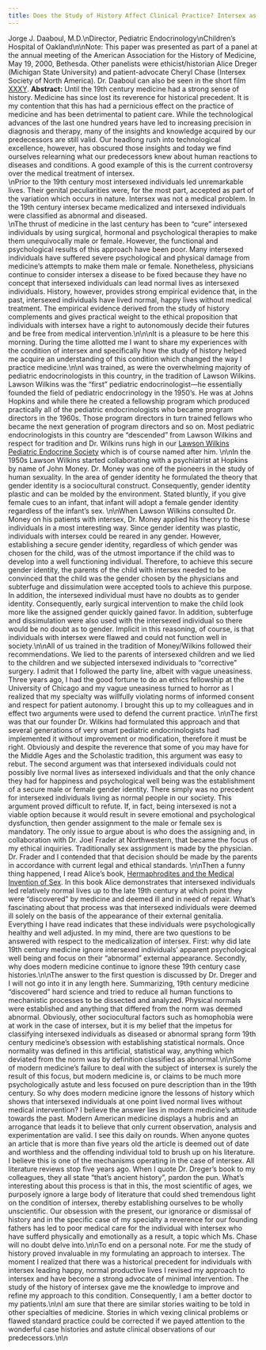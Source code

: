 ```yaml
---
title: Does the Study of History Affect Clinical Practice? Intersex as a Case Study: The Physician’s View
---
```


Jorge J. Daaboul, M.D.\nDirector, Pediatric Endocrinology\nChildren&#8217;s Hospital of Oakland\n\nNote: This paper was presented as part of a panel at the annual meeting of the American Association for the History of Medicine, May 19, 2000, Bethesda. Other panelists were ethicist/historian Alice Dreger (Michigan State University) and patient-advocate Cheryl Chase (Intersex Society of North America). Dr. Daaboul can also be seen in the short film [<span class="caps">XXXY</span>][1]. **Abstract:** Until the 19th century medicine had a strong sense of history. Medicine has since lost its reverence for historical precedent. It is my contention that this has had a pernicious effect on the practice of medicine and has been detrimental to patient care. While the technological advances of the last one hundred years have led to increasing precision in diagnosis and therapy, many of the insights and knowledge acquired by our predecessors are still valid. Our headlong rush into technological excellence, however, has obscured those insights and today we find ourselves relearning what our predecessors knew about human reactions to diseases and conditions. A good example of this is the current controversy over the medical treatment of intersex.  
\nPrior to the 19th century most intersexed individuals led unremarkable lives. Their genital peculiarities were, for the most part, accepted as part of the variation which occurs in nature. Intersex was not a medical problem. In the 19th century intersex became medicalized and intersexed individuals were classified as abnormal and diseased.  
\nThe thrust of medicine in the last century has been to &#8220;cure&#8221; intersexed individuals by using surgical, hormonal and psychological therapies to make them unequivocally male or female. However, the functional and psychological results of this approach have been poor. Many intersexed individuals have suffered severe psychological and physical damage from medicine&#8217;s attempts to make them male or female. Nonetheless, physicians continue to consider intersex a disease to be fixed because they have no concept that intersexed individuals can lead normal lives as intersexed individuals. History, however, provides strong empirical evidence that, in the past, intersexed individuals have lived normal, happy lives without medical treatment. The empirical evidence derived from the study of history complements and gives practical weight to the ethical proposition that individuals with intersex have a right to autonomously decide their futures and be free from medical intervention.\n\n\nIt is a pleasure to be here this morning. During the time allotted me I want to share my experiences with the condition of intersex and specifically how the study of history helped me acquire an understanding of this condition which changed the way I practice medicine.\n\nI was trained, as were the overwhelming majority of pediatric endocrinologists in this country, in the tradition of Lawson Wilkins. Lawson Wilkins was the &#8220;first&#8221; pediatric endocrinologist&#8212;he essentially founded the field of pediatric endocrinology in the 1950&#8217;s. He was at Johns Hopkins and while there he created a fellowship program which produced practically all of the pediatric endocrinologists who became program directors in the 1960s. Those program directors in turn trained fellows who became the next generation of program directors and so on. Most pediatric endocrinologists in this country are &#8220;descended&#8221; from Lawson Wilkins and respect for tradition and Dr. Wilkins runs high in our [Lawson Wilkins Pediatric Endocrine Society][2] which is of course named after him. \n\nIn the 1950s Lawson Wilkins started collaborating with a psychiatrist at Hopkins by name of John Money. Dr. Money was one of the pioneers in the study of human sexuality. In the area of gender identity he formulated the theory that gender identity is a sociocultural construct. Consequently, gender identity plastic and can be molded by the environment. Stated bluntly, if you give female cues to an infant, that infant will adopt a female gender identity regardless of the infant&#8217;s sex. \n\nWhen Lawson Wilkins consulted Dr. Money on his patients with intersex, Dr. Money applied his theory to these individuals in a most interesting way. Since gender identity was plastic, individuals with intersex could be reared in any gender. However, establishing a secure gender identity, regardless of which gender was chosen for the child, was of the utmost importance if the child was to develop into a well functioning individual. Therefore, to achieve this secure gender identity, the parents of the child with intersex needed to be convinced that the child was the gender chosen by the physicians and subterfuge and dissimulation were accepted tools to achieve this purpose. In addition, the intersexed individual must have no doubts as to gender identity. Consequently, early surgical intervention to make the child look more like the assigned gender quickly gained favor. In addition, subterfuge and dissimulation were also used with the intersexed individual so there would be no doubt as to gender. Implicit in this reasoning, of course, is that individuals with intersex were flawed and could not function well in society.\n\nAll of us trained in the tradition of Money/Wilkins followed their recommendations. We lied to the parents of intersexed children and we lied to the children and we subjected intersexed individuals to &#8220;corrective&#8221; surgery. I admit that I followed the party line, albeit with vague uneasiness. Three years ago, I had the good fortune to do an ethics fellowship at the University of Chicago and my vague uneasiness turned to horror as I realized that my specialty was willfully violating norms of informed consent and respect for patient autonomy. I brought this up to my colleagues and in effect two arguments were used to defend the current practice. \n\nThe first was that our founder Dr. Wilkins had formulated this approach and that several generations of very smart pediatric endocrinologists had implemented it without improvement or modification, therefore it must be right. Obviously and despite the reverence that some of you may have for the Middle Ages and the Scholastic tradition, this argument was easy to rebut. The second argument was that intersexed individuals could not possibly live normal lives as intersexed individuals and that the only chance they had for happiness and psychological well being was the establishment of a secure male or female gender identity. There simply was no precedent for intersexed individuals living as normal people in our society. This argument proved difficult to refute. If, in fact, being intersexed is not a viable option because it would result in severe emotional and psychological dysfunction, then gender assignment to the male or female sex is mandatory. The only issue to argue about is who does the assigning and, in collaboration with Dr. Joel Frader at Northwestern, that became the focus of my ethical inquiries. Traditionally sex assignment is made by the physician. Dr. Frader and I contended that that decision should be made by the parents in accordance with current legal and ethical standards. \n\nThen a funny thing happened, I read Alice&#8217;s book, [Hermaphrodites and the Medical Invention of Sex][3]. In this book Alice demonstrates that intersexed individuals led relatively normal lives up to the late 19th century at which point they were &#8220;discovered&#8221; by medicine and deemed ill and in need of repair. What&#8217;s fascinating about that process was that intersexed individuals were deemed ill solely on the basis of the appearance of their external genitalia. Everything I have read indicates that these individuals were psychologically healthy and well adjusted. In my mind, there are two questions to be answered with respect to the medicalization of intersex. First: why did late 19th century medicine ignore intersexed individuals&#8217; apparent psychological well being and focus on their &#8220;abnormal&#8221; external appearance. Secondly, why does modern medicine continue to ignore these 19th century case histories.\n\nThe answer to the first question is discussed by Dr. Dreger and I will not go into it in any length here. Summarizing, 19th century medicine &#8220;discovered&#8221; hard science and tried to reduce all human functions to mechanistic processes to be dissected and analyzed. Physical normals were established and anything that differed from the norm was deemed abnormal. Obviously, other sociocultural factors such as homophobia were at work in the case of intersex, but it is my belief that the impetus for classifying intersexed individuals as diseased or abnormal sprang form 19th century medicine&#8217;s obsession with establishing statistical normals. Once normality was defined in this artificial, statistical way, anything which deviated from the norm was by definition classified as abnormal.\n\nSome of modern medicine&#8217;s failure to deal with the subject of intersex is surely the result of this focus, but modern medicine is, or claims to be much more psychologically astute and less focused on pure description than in the 19th century. So why does modern medicine ignore the lessons of history which shows that intersexed individuals at one point lived normal lives without medical intervention? I believe the answer lies in modern medicine&#8217;s attitude towards the past. Modern American medicine displays a hubris and an arrogance that leads it to believe that only current observation, analysis and experimentation are valid. I see this daily on rounds. When anyone quotes an article that is more than five years old the article is deemed out of date and worthless and the offending individual told to brush up on his literature. I believe this is one of the mechanisms operating in the case of intersex. All literature reviews stop five years ago. When I quote Dr. Dreger&#8217;s book to my colleagues, they all state &#8220;that&#8217;s ancient history&#8221;, pardon the pun. What&#8217;s interesting about this process is that in this, the most scientific of ages, we purposely ignore a large body of literature that could shed tremendous light on the condition of intersex, thereby establishing ourselves to be wholly unscientific. Our obsession with the present, our ignorance or dismissal of history and in the specific case of my specialty a reverence for our founding fathers has led to poor medical care for the individual with intersex who have sufferd physically and emotionally as a result, a topic which Ms. Chase will no doubt delve into.\n\nTo end on a personal note. For me the study of history proved invaluable in my formulating an approach to intersex. The moment I realized that there was a historical precedent for individuals with intersex leading happy, normal productive lives I revised my approach to intersex and have become a strong advocate of minimal intervention. The study of the history of intersex gave me the knowledge to improve and refine my approach to this condition. Consequently, I am a better doctor to my patients.\n\nI am sure that there are similar stories waiting to be told in other specialties of medicine. Stories in which vexing clinical problems or flawed standard practice could be corrected if we payed attention to the wonderful case histories and astute clinical observations of our predecessors.\n\n

 [1]: /videos/xxxy.%5Cn%5Cnbq
 [2]: http://www.lwpes.org
 [3]: /books/medicalinvention